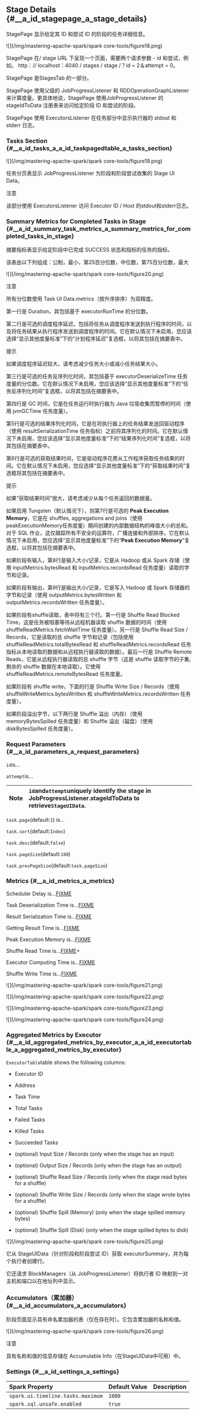 ## Stage Details {#__a_id_stagepage_a_stage_details}

StagePage 显示给定其 ID 和尝试 ID 的阶段的任务详细信息。

![](/img/mastering-apache-spark/spark core-tools/figure18.png)

StagePage 在/ stage URL 下呈现一个页面，需要两个请求参数 - id 和尝试，例如。 http：// localhost：4040 / stages / stage /？id = 2＆attempt = 0。

StagePage 是StagesTab 的一部分。

StagePage 使用父级的 JobProgressListener 和 RDDOperationGraphListener 来计算度量。更具体地说，StagePage 使用JobProgressListener 的 stageIdToData 注册表来访问给定阶段 ID 和尝试的阶段。

StagePage 使用 ExecutorsListener 在任务部分中显示执行器的 stdout 和 stderr 日志。

### Tasks Section {#__a_id_tasks_a_a_id_taskpagedtable_a_tasks_section}

![](/img/mastering-apache-spark/spark core-tools/figure19.png)

任务分页表显示 JobProgressListener 为阶段和阶段尝试收集的 Stage UI Data。

注意

该部分使用 ExecutorsListener 访问 Executor ID / Host 的stdout和stderr日志。

### Summary Metrics for Completed Tasks in Stage {#__a_id_summary_task_metrics_a_summary_metrics_for_completed_tasks_in_stage}

摘要指标表显示给定阶段中已完成 SUCCESS 状态和指标的任务的指标。

该表由以下列组成：公制，最小，第25百分位数，中位数，第75百分位数，最大

![](/img/mastering-apache-spark/spark core-tools/figure20.png)

注意

所有分位数使用 Task UI Data.metrics（按升序排序）为双精度。

第一行是 Duration，其包括基于 executorRunTime 的分位数。

第二行是可选的调度程序延迟，包括将任务从调度程序发送到执行程序的时间，以及将任务结果从执行程序发送到调度程序的时间。它在默认情况下未启用，您应该选择“显示其他度量标准”下的“计划程序延迟”复选框，以将其包括在摘要表中。

提示

如果调度程序延迟较大，请考虑减少任务大小或减小任务结果大小。

第三行是可选的任务反序列化时间，其包括基于 executorDeserializeTime 任务度量的分位数。它在默认情况下未启用，您应该选择“显示其他度量标准”下的“任务反序列化时间”复选框，以将其包括在摘要表中。

第四行是 GC 时间，它是在任务运行时执行器为 Java 垃圾收集而暂停的时间（使用 jvmGCTime 任务度量）。

第5行是可选的结果序列化时间，它是在将执行器上的任务结果发送回驱动程序（使用 resultSerializationTime 任务指标）之前将其序列化的时间。它在默认情况下未启用，您应该选择“显示其他度量标准”下的“结果序列化时间”复选框，以将其包括在摘要表中。

第6行是可选的获取结果时间，它是驱动程序花费从工作程序获取任务结果的时间。它在默认情况下未启用，您应选择“显示其他度量标准”下的“获取结果时间”复选框将其包括在摘要表中。

提示

如果“获取结果时间”很大，请考虑减少从每个任务返回的数据量。

如果启用 Tungsten（默认情况下），则第7行是可选的 **Peak Execution Memory**，它是在 shuffles, aggregations and joins（使用peakExecutionMemory任务度量）期间创建的内部数据结构的峰值大小的总和。对于 SQL 作业，这仅跟踪所有不安全的运算符，广播连接和外部排序。它在默认情况下未启用，您应选择“显示其他度量标准”下的“**Peak Execution Memory**”复选框，以将其包括在摘要表中。

如果阶段有输入，第8行是输入大小/记录，它是从 Hadoop 或从 Spark 存储（使用 inputMetrics.bytesRead 和 inputMetrics.recordsRead 任务度量）读取的字节和记录。

如果阶段有输出，第9行是输出大小/记录，它是写入 Hadoop 或 Spark 存储器的字节和记录（使用 outputMetrics.bytesWritten 和 outputMetrics.recordsWritten 任务度量）。

如果阶段有shuffle读取，表中将有三个行。第一行是 Shuffle Read Blocked Time，这是任务被阻塞等待从远程机器读取 shuffle 数据的时间（使用 shuffleReadMetrics.fetchWaitTime 任务度量）。另一行是 Shuffle Read Size / Records，它是读取的总 shuffle 字节和记录（包括使用 shuffleReadMetrics.totalBytesRead 和 shuffleReadMetrics.recordsRead 任务指标从本地读取的数据和从远程执行器读取的数据）。最后一行是 Shuffle Remote Reads，它是从远程执行器读取的总 shuffle 字节（这是 shuffle 读取字节的子集;剩余的 shuffle 数据在本地读取）。它使用 shuffleReadMetrics.remoteBytesRead 任务度量。

如果阶段有 shuffle write，下面的行是 Shuffle Write Size / Records（使用 shuffleWriteMetrics.bytesWritten 和 shuffleWriteMetrics.recordsWritten 任务度量）。

如果阶段溢出字节，以下两行是 Shuffle 溢出（内存）（使用 memoryBytesSpilled 任务度量）和 Shuffle 溢出（磁盘）（使用 diskBytesSpilled 任务度量）。

### Request Parameters {#__a_id_parameters_a_request_parameters}

`id`is…​

`attempt`is…​

| Note | `id`and`attempt`uniquely identify the stage in JobProgressListener.stageIdToData to retrieve`StageUIData`. |
| :--- | :--- |


`task.page`\(default:`1`\) is…​

`task.sort`\(default:`Index`\)

`task.desc`\(default:`false`\)

`task.pageSize`\(default:`100`\)

`task.prevPageSize`\(default:`task.pageSize`\)

### Metrics {#__a_id_metrics_a_metrics}

Scheduler Delay is…​[FIXME](https://jaceklaskowski.gitbooks.io/mastering-apache-spark/content/GLOSSARY.html#fixme)

Task Deserialization Time is…​[FIXME](https://jaceklaskowski.gitbooks.io/mastering-apache-spark/content/GLOSSARY.html#fixme)

Result Serialization Time is…​[FIXME](https://jaceklaskowski.gitbooks.io/mastering-apache-spark/content/GLOSSARY.html#fixme)

Getting Result Time is…​[FIXME](https://jaceklaskowski.gitbooks.io/mastering-apache-spark/content/GLOSSARY.html#fixme)

Peak Execution Memory is…​[FIXME](https://jaceklaskowski.gitbooks.io/mastering-apache-spark/content/GLOSSARY.html#fixme)

Shuffle Read Time is…​[FIXME](https://jaceklaskowski.gitbooks.io/mastering-apache-spark/content/GLOSSARY.html#fixme)+

Executor Computing Time is…​[FIXME](https://jaceklaskowski.gitbooks.io/mastering-apache-spark/content/GLOSSARY.html#fixme)

Shuffle Write Time is…​[FIXME](https://jaceklaskowski.gitbooks.io/mastering-apache-spark/content/GLOSSARY.html#fixme)

![](/img/mastering-apache-spark/spark core-tools/figure21.png)

![](/img/mastering-apache-spark/spark core-tools/figure22.png)

![](/img/mastering-apache-spark/spark core-tools/figure23.png)

![](/img/mastering-apache-spark/spark core-tools/figure24.png)

### Aggregated Metrics by Executor {#__a_id_aggregated_metrics_by_executor_a_a_id_executortable_a_aggregated_metrics_by_executor}

`ExecutorTable`table shows the following columns:

* Executor ID

* Address

* Task Time

* Total Tasks

* Failed Tasks

* Killed Tasks

* Succeeded Tasks

* \(optional\) Input Size / Records \(only when the stage has an input\)

* \(optional\) Output Size / Records \(only when the stage has an output\)

* \(optional\) Shuffle Read Size / Records \(only when the stage read bytes for a shuffle\)

* \(optional\) Shuffle Write Size / Records \(only when the stage wrote bytes for a shuffle\)

* \(optional\) Shuffle Spill \(Memory\) \(only when the stage spilled memory bytes\)

* \(optional\) Shuffle Spill \(Disk\) \(only when the stage spilled bytes to disk\)

![](/img/mastering-apache-spark/spark core-tools/figure25.png)

它从 StageUIData（针对阶段和阶段尝试 ID）获取 executorSummary，并为每个执行者创建行。

它还请求 BlockManagers（从 JobProgressListener）将执行者 ID 映射到一对主机和端口以在地址列中显示。

### Accumulators（累加器） {#__a_id_accumulators_a_accumulators}

阶段页面显示具有命名累加器的表（仅在存在时）。它包含累加器的名称和值。

![](/img/mastering-apache-spark/spark core-tools/figure26.png)

注意

具有名称和值的信息存储在 Accumulable Info（在StageUIData中可用）中。

### Settings {#__a_id_settings_a_settings}

| Spark Property | Default Value | Description |
| :--- | :--- | :--- |
| `spark.ui.timeline.tasks.maximum` | `1000` |  |
| `spark.sql.unsafe.enabled` | `true` |  |



